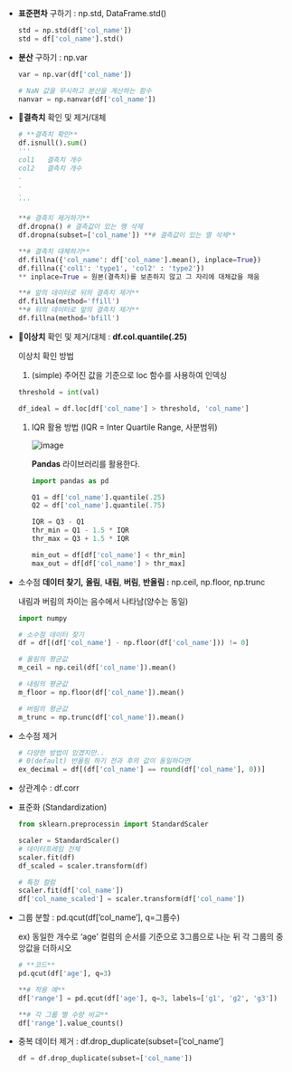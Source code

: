 - **표준편차** 구하기 : np.std, DataFrame.std()
    
    ```python
    std = np.std(df['col_name'])
    std = df['col_name'].std()
    ```
    
- **분산** 구하기 : np.var
    
    ```python
    var = np.var(df['col_name'])
    
    # NaN 값을 무시하고 분산을 계산하는 함수
    nanvar = np.nanvar(df['col_name'])
    ```
    
- 🔴**결측치** 확인 및 제거/대체
    
    ```python
    # **결측치 확인**
    df.isnull().sum()
    '''
    col1   결측치 개수
    col2   결측치 개수
    .
    .
    .
    '''
    ```
    
    ```python
    **# 결측치 제거하기**
    df.dropna() # 결측값이 있는 행 삭제
    df.dropna(subset=['col_name']) **# 결측값이 있는 열 삭제**
    ```
    
    ```python
    **# 결측치 대체하기**
    df.fillna({'col_name': df['col_name'].mean(), inplace=True})
    df.fillna({'col1': 'type1', 'col2' : 'type2'})
    ** inplace=True = 원본(결측치)를 보존하지 않고 그 자리에 대체값을 채움
    
    **# 앞의 데이터로 뒤의 결측치 제거**
    df.fillna(method='ffill')
    **# 뒤의 데이터로 앞의 결측치 제거**
    df.fillna(method='bfill')
    
    ```
    
- 🔴**이상치** 확인 및 제거/대체 : **df.col.quantile(.25)**
    
    이상치 확인 방법 
    
    1. (simple) 주어진 값을 기준으로 loc 함수를 사용하여 인덱싱
    
    ```python
    threshold = int(val)
    
    df_ideal = df.loc[df['col_name'] > threshold, 'col_name']
    ```
    
    1. IQR 활용 방법 (IQR = Inter Quartile Range, 사분범위)
        
        ![image](https://user-images.githubusercontent.com/86610517/181142115-a43b2adc-0b5f-499d-9a3c-ae6d9a3d739b.png)
        
        **Pandas** 라이브러리를 활용한다.
        
        ```python
        import pandas as pd
        
        Q1 = df['col_name'].quantile(.25)
        Q2 = df['col_name'].quantile(.75)
        
        IQR = Q3 - Q1
        thr_min = Q1 - 1.5 * IQR
        thr_max = Q3 + 1.5 * IQR
        
        min_out = df[df['col_name'] < thr_min]
        max_out = df[df['col_name'] > thr_max]
        ```
        
- 소수점 **데이터 찾기,** **올림**, **내림**, **버림**, **반올림 :** np.ceil, np.floor, np.trunc
    
    내림과 버림의 차이는 음수에서 나타남(양수는 동일) 
    
    ```python
    import numpy
    
    # 소수점 데이터 찾기
    df = df[(df['col_name'] - np.floor(df['col_name'])) != 0]
    
    # 올림의 평균값
    m_ceil = np.ceil(df['col_name']).mean()
    
    # 내림의 평균값
    m_floor = np.floor(df['col_name']).mean()
    
    # 버림의 평균값
    m_trunc = np.trunc(df['col_name']).mean()
    ```
    
- 소수점 제거
    
    ```python
    # 다양한 방법이 있겠지만..
    # 0(default) 반올림 하기 전과 후의 값이 동일하다면
    ex_decimal = df[(df['col_name'] == round(df['col_name'], 0))]
    ```
    
- 상관계수 : df.corr
    
    
- 표준화 (Standardization)
    
    ```python
    from sklearn.preprocessin import StandardScaler
    
    scaler = StandardScaler()
    # 데이터프레임 전체
    scaler.fit(df)
    df_scaled = scaler.transform(df)
    
    # 특정 컬럼
    scaler.fit(df['col_name'])
    df['col_name_scaled'] = scaler.transform(df['col_name'])
    ```
    

- 그룹 분할 : pd.qcut(df[’col_name’], q=그룹수)
    
    ex) 동일한 개수로 ‘age’ 컬럼의 순서를 기준으로 3그룹으로 나눈 뒤 각 그룹의 중앙값을 더하시오
    
    ```python
    # **코드**
    pd.qcut(df['age'], q=3)
    
    **# 적용 예**
    df['range'] = pd.qcut(df['age'], q=3, labels=['g1', 'g2', 'g3'])
    
    **# 각 그룹 별 수량 비교** 
    df['range'].value_counts()
    ```
    
- 중복 데이터 제거 : df.drop_duplicate(subset=[’col_name’]
    
    ```python
    df = df.drop_duplicate(subset=['col_name'])
    ```
